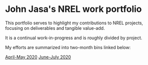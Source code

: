 # John Jasa's NREL work portfolio

This portfolio serves to highlight my contributions to NREL projects, focusing on deliverables and tangible value-add.

It is a continual work-in-progress and is roughly divided by project.

My efforts are summarized into two-month bins linked below:

[April-May 2020](2020_04-05/README.md)
[June-July 2020](2020_06-07/README.md)

